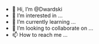 - 👋 Hi, I’m @Dwardski
- 👀 I’m interested in ...
- 🌱 I’m currently learning ...
- 💞️ I’m looking to collaborate on ...
- 📫 How to reach me ...

<!---
Dwardski/Dwardski is a ✨ special ✨ repository because its `README.md` (this file) appears on your GitHub profile.
You can click the Preview link to take a look at your changes.
--->
